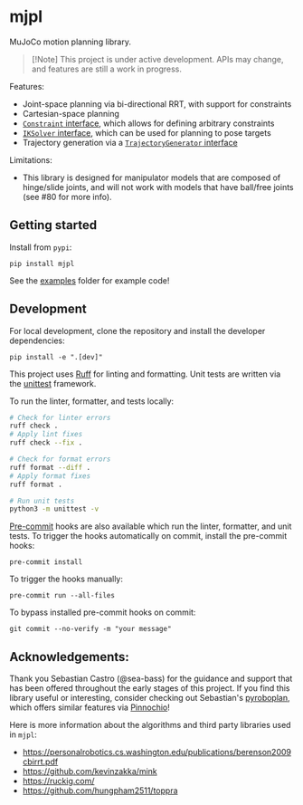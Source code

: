 # mjpl

MuJoCo motion planning library.

> [!Note] This project is under active development.
> APIs may change, and features are still a work in progress.

Features:
- Joint-space planning via bi-directional RRT, with support for constraints
- Cartesian-space planning
- [`Constraint` interface](./src/mjpl/constraint/constraint_interface.py), which allows for defining arbitrary constraints
- [`IKSolver` interface](./src/mjpl/inverse_kinematics/ik_solver_interface.py), which can be used for planning to pose targets
- Trajectory generation via a [`TrajectoryGenerator` interface](./src/mjpl/trajectory/trajectory_interface.py)

Limitations:
- This library is designed for manipulator models that are composed of hinge/slide joints, and will not work with models that have ball/free joints (see #80 for more info).

## Getting started

Install from `pypi`:
```
pip install mjpl
```

See the [examples](./examples) folder for example code!

## Development

For local development, clone the repository and install the developer dependencies:
```
pip install -e ".[dev]"
```

This project uses [Ruff](https://docs.astral.sh/ruff/) for linting and formatting.
Unit tests are written via the [unittest](https://docs.python.org/3/library/unittest.html) framework.

To run the linter, formatter, and tests locally:
```bash
# Check for linter errors
ruff check .
# Apply lint fixes
ruff check --fix .

# Check for format errors
ruff format --diff .
# Apply format fixes
ruff format .

# Run unit tests
python3 -m unittest -v
```

[Pre-commit](https://pre-commit.com/) hooks are also available which run the linter, formatter, and unit tests.
To trigger the hooks automatically on commit, install the pre-commit hooks:
```
pre-commit install
```

To trigger the hooks manually:
```
pre-commit run --all-files
```

To bypass installed pre-commit hooks on commit:
```
git commit --no-verify -m "your message"
```

## Acknowledgements:

Thank you Sebastian Castro (@sea-bass) for the guidance and support that has been offered throughout the early stages of this project.
If you find this library useful or interesting, consider checking out Sebastian's [pyroboplan](https://github.com/sea-bass/pyroboplan), which offers similar features via [Pinnochio](https://github.com/stack-of-tasks/pinocchio)!

Here is more information about the algorithms and third party libraries used in `mjpl`:
- https://personalrobotics.cs.washington.edu/publications/berenson2009cbirrt.pdf
- https://github.com/kevinzakka/mink
- https://ruckig.com/
- https://github.com/hungpham2511/toppra
